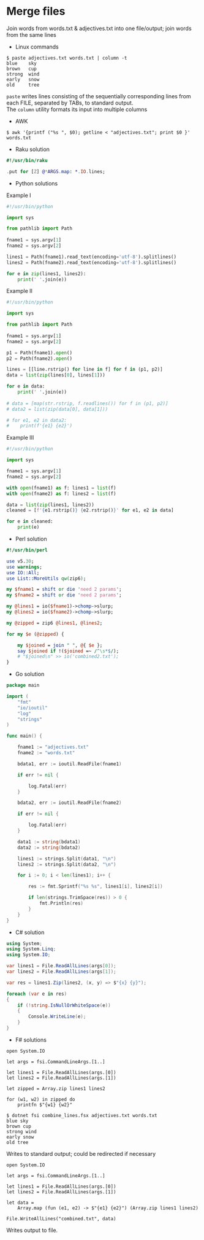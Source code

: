 # Merge files 

Join words from words.txt & adjectives.txt 
into one file/output; join words from the same lines  

- Linux commands

```console
$ paste adjectives.txt words.txt | column -t
blue    sky
brown   cup
strong  wind
early   snow
old     tree
```
`paste`  writes lines consisting of the sequentially corresponding lines
from each FILE, separated by TABs, to standard output.  
The `column` utility formats its input into multiple columns  

- AWK 

```console
$ awk '{printf ("%s ", $0); getline < "adjectives.txt"; print $0 }' words.txt
```

- Raku solution

```raku
#!/usr/bin/raku

.put for [Z] @*ARGS.map: *.IO.lines;
```

- Python solutions

Example I

```python
#!/usr/bin/python

import sys

from pathlib import Path
 
fname1 = sys.argv[1]
fname2 = sys.argv[2]

lines1 = Path(fname1).read_text(encoding='utf-8').splitlines()
lines2 = Path(fname2).read_text(encoding='utf-8').splitlines()

for e in zip(lines1, lines2):
    print(' '.join(e))
```

Example II

```python
#!/usr/bin/python

import sys

from pathlib import Path
 
fname1 = sys.argv[1]
fname2 = sys.argv[2]

p1 = Path(fname1).open()
p2 = Path(fname2).open()

lines = [[line.rstrip() for line in f] for f in (p1, p2)]
data = list(zip(lines[0], lines[1]))

for e in data:
    print(' '.join(e))
    
# data = [map(str.rstrip, f.readlines()) for f in (p1, p2)]
# data2 = list(zip(data[0], data[1]))

# for e1, e2 in data2:
#    print(f'{e1} {e2}')    
```

Example III

```python
#!/usr/bin/python

import sys

fname1 = sys.argv[1]
fname2 = sys.argv[2]

with open(fname1) as f: lines1 = list(f) 
with open(fname2) as f: lines2 = list(f) 

data = list(zip(lines1, lines2))
cleaned = [f'{e1.rstrip()} {e2.rstrip()}' for e1, e2 in data]

for e in cleaned:
    print(e)    
```

- Perl solution

```perl
#!/usr/bin/perl 

use v5.30;
use warnings;
use IO::All;
use List::MoreUtils qw(zip6);

my $fname1 = shift or die 'need 2 params';
my $fname2 = shift or die 'need 2 params';

my @lines1 = io($fname1)->chomp->slurp; 
my @lines2 = io($fname2)->chomp->slurp; 

my @zipped = zip6 @lines1, @lines2;

for my $e (@zipped) {

    my $joined = join " ", @{ $e };
    say $joined if !($joined =~ /^\s*$/);
    # "$joined\n" >> io('combined2.txt');
}
```

- Go solution 

```Go
package main

import (
	"fmt"
	"io/ioutil"
	"log"
	"strings"
)

func main() {

	fname1 := "adjectives.txt"
	fname2 := "words.txt"

	bdata1, err := ioutil.ReadFile(fname1)

	if err != nil {

		log.Fatal(err)
	}

	bdata2, err := ioutil.ReadFile(fname2)

	if err != nil {

		log.Fatal(err)
	}

	data1 := string(bdata1)
	data2 := string(bdata2)

	lines1 := strings.Split(data1, "\n")
	lines2 := strings.Split(data2, "\n")

	for i := 0; i < len(lines1); i++ {

		res := fmt.Sprintf("%s %s", lines1[i], lines2[i])

		if len(strings.TrimSpace(res)) > 0 {
			fmt.Println(res)
		}
	}
}
```

- C# solution 

```C#
using System;
using System.Linq;
using System.IO;

var lines1 = File.ReadAllLines(args[0]);
var lines2 = File.ReadAllLines(args[1]);

var res = lines1.Zip(lines2, (x, y) => $"{x} {y}");

foreach (var e in res)
{
    if (!string.IsNullOrWhiteSpace(e))
    {
        Console.WriteLine(e);
    }
}
```


- F# solutions

```F#
open System.IO

let args = fsi.CommandLineArgs.[1..] 

let lines1 = File.ReadAllLines(args.[0])
let lines2 = File.ReadAllLines(args.[1])

let zipped = Array.zip lines1 lines2

for (w1, w2) in zipped do
    printfn $"{w1} {w2}"
```

```console
$ dotnet fsi combine_lines.fsx adjectives.txt words.txt
blue sky
brown cup
strong wind
early snow
old tree
```

Writes to standard output; could be redirected if necessary 

```F#
open System.IO

let args = fsi.CommandLineArgs.[1..] 

let lines1 = File.ReadAllLines(args.[0])
let lines2 = File.ReadAllLines(args.[1])

let data =
    Array.map (fun (e1, e2) -> $"{e1} {e2}") (Array.zip lines1 lines2)

File.WriteAllLines("combined.txt", data)
```

Writes output to file.
